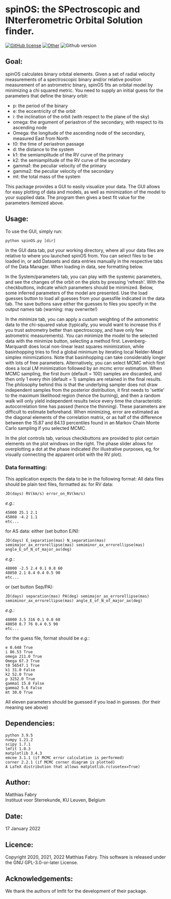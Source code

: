 # spinOS: the SPectroscopic and INterferometric Orbital Solution finder.

[![GitHub license](https://img.shields.io/github/license/matthiasfabry/spinOS)](https://github.com/matthiasfabry/spinOS/blob/master/COPYING.txt)
[![Other](https://img.shields.io/badge/ASCL-2102.001-blue)](https://ascl.net/2102.001)
![Github version](https://img.shields.io/badge/version-v2.7.2-red)

## Goal:

spinOS calculates binary orbital elements. Given a set of radial velocity measurements of a
spectroscopic binary and/or relative position measurement of an astrometric binary, spinOS fits an
orbital model by minimizing a chi squared metric. You need to supply an initial guess for the
parameters that define the binary orbit:

- p:       the period of the binary
- e:       the eccentricity of the orbit
- i:       the inclination of the orbit (with respect to the plane of the sky)
- omega:   the argument of periastron of the secondary, with respect to its ascending node
- Omega:   the longitude of the ascending node of the secondary, measured East from North
- t0:      the time of periastron passage
- d:       the distance to the system
- k1:      the semiamplitude of the RV curve of the primary
- k2:      the semiamplitude of the RV curve of the secondary
- gamma1:  the peculiar velocity of the primary
- gamma2:  the peculiar velocity of the secondary
- mt:      the total mass of the system

This package provides a GUI to easily visualize your data. The GUI allows for easy plotting of data
and models, as well as minimization of the model to your supplied data. The program then gives a
best fit value for the parameters itemized above.

## Usage:

To use the GUI, simply run:

    python spinOS.py [dir]

In the GUI data tab, put your working directory, where all your data files are relative to where you
launched spinOS from. You can select files to be loaded in, or add Datasets and data entries
manually in the respective tabs of the Data Manager. When loading in data, see formatting below.

In the System/parameters tab, you can play with the systemic parameters, and see the changes of the
orbit on the plots by pressing 'refresh'. With the checkbuttons, indicate which parameters should be
minimized. Below, some inferred parameters of the model are presented. Use the load guesses button
to load all guesses from your guessfile indicated in the data tab. The save buttons save either the
guesses to files you specify in the output names tab (warning: may overwrite!)

In the minimize tab, you can apply a custum weighting of the astrometric data to the chi-squared
value (typically, you would want to increase this if you trust astrometry better than spectroscopy,
and have only few astrometric measurements). You can minimize the model to the selected data with
the minimize button, selecting a method first. Levenberg-Marquardt does local non-linear least
squares minimization, while basinhopping tries to find a global minimum by iterating local
Nelder-Mead simplex minimizations. Note that basinhopping can take considerably longer with lots of
free parameters. Alternatively, you can select MCMC which first does a local LM minimization
followed by an mcmc error estimation. When MCMC sampling, the first _burn_ (default = 100)
samples are discarded, and then only 1 every _thin_ (default = 1) samples are retained in the final
results. The philosophy behind this is that the underlying sampler does not draw independent samples
from the posterior distribution, it first needs to 'settle' to the maximum likelihood region (hence
the burning), and then a random walk will only yield independent results twice every time the
characteristic autocorrelation time has passed (hence the thinning). These parameters are difficult
to estimate beforehand. When minimizing, error are estimated as the diagonal elements of the
correlation matrix, or as half of the difference between the 15.87 and 84.13 percentiles found in an
Markov Chain Monte Carlo sampling if you selected MCMC.

In the plot controls tab, various checkbuttons are provided to plot certain elements on the plot
windows on the right. The phase slider allows for overplotting a dot at the phase indicated (for
illustrative purposes, eg, for visually connecting the apparent orbit with the RV plot).

### Data formatting:

This application expects the data to be in the following format: All data files should be plain text
files, formatted as:
for RV data:

    JD(days) RV(km/s) error_on_RV(km/s)

_e.g._:

    45000 25.1 2.1
    45860 -4.2 1.1
    etc...

for AS data:
either (set button E/N):

    JD(days) E_separation(mas) N_separation(mas) semimajor_ax_errorellipse(mas) semiminor_ax_errorellipse(mas) angle_E_of_N_of_major_ax(deg)

_e.g._:

    48000 -2.5 2.4 0.1 0.8 60
    48050 2.1 8.4 0.4 0.5 90
    etc...

or (set button Sep/PA):

    JD(days) separation(mas) PA(deg) semimajor_ax_errorellipse(mas) semiminor_ax_errorellipse(mas) angle_E_of_N_of_major_ax(deg)

_e.g._:

    48000 3.5 316 0.1 0.8 60
    48050 8.7 76 0.4 0.5 90
    etc...

for the guess file, format should be _e.g._:

    e 0.648 True
    i 86.53 True
    omega 211.0 True
    Omega 67.3 True
    t0 56547.1 True
    k1 31.0 False
    k2 52.0 True
    p 3252.0 True
    gamma1 15.8 False
    gamma2 5.6 False
    mt 30.0 True

All eleven parameters should be guessed if you load in guesses. (for their meaning see above)

## Dependencies:

    python 3.9.5
    numpy 1.21.2
    scipy 1.7.1
    lmfit 1.0.3
    matplotlib 3.4.3
    emcee 3.1.1 (if MCMC error calculation is performed)
    corner 2.2.1 (if MCMC corner diagram is plotted)
    A LaTeX distribution that allows matplotlib.rc(usetex=True)

## Author:

Matthias Fabry  
Instituut voor Sterrekunde, KU Leuven, Belgium

## Date:

17 January 2022

## Licence:

Copyright 2020, 2021, 2022 Matthias Fabry. This software is released under the GNU GPL-3.0-or-later
License.

## Acknowledgements:

We thank the authors of lmfit for the development of their package.